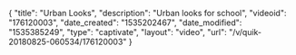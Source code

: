 {
    "title": "Urban Looks",
    "description": "Urban looks for school",
    "videoid": "176120003",
    "date_created": "1535202467",
    "date_modified": "1535385249",
    "type": "captivate",
    "layout": "video",
    "url": "\/v\/quik-20180825-060534\/176120003"
}